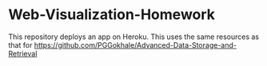 # Web-Visualization-Homework
This repository deploys an app on Heroku. This uses the same resources as that for https://github.com/PGGokhale/Advanced-Data-Storage-and-Retrieval
